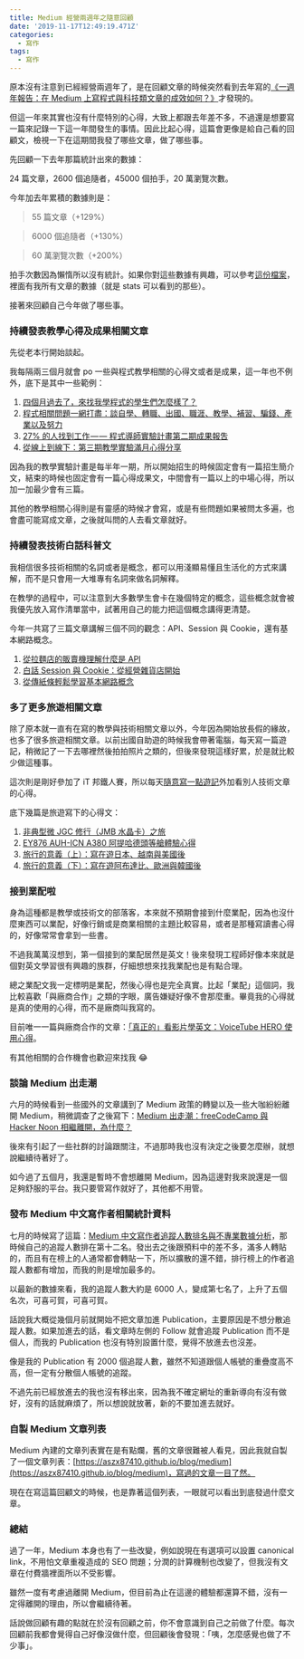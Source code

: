 ```yaml
---
title: Medium 經營兩週年之隨意回顧
date: '2019-11-17T12:49:19.471Z'
categories:
  - 寫作
tags:
  - 寫作
---
```


原本沒有注意到已經經營兩週年了，是在回顧文章的時候突然看到去年寫的[《一週年報告：在 Medium 上寫程式與科技類文章的成效如何？》](https://medium.com/@hulitw/one-year-review-2963f072572d)才發現的。

但這一年來其實也沒有什麼特別的心得，大致上都跟去年差不多，不過還是想要寫一篇來記錄一下這一年間發生的事情。因此比起心得，這篇會更像是給自己看的回顧文，檢視一下在這期間我發了哪些文章，做了哪些事。

先回顧一下去年那篇統計出來的數據：

24 篇文章，2600 個追隨者，45000 個拍手，20 萬瀏覽次數。

今年加去年累積的數據則是：

> 55 篇文章（+129%）

> 6000 個追隨者（+130%）

> 60 萬瀏覽次數（+200%）

拍手次數因為懶惰所以沒有統計。如果你對這些數據有興趣，可以參考[這份檔案](https://docs.google.com/spreadsheets/d/1jALCYlWoH2lBDNRB8NfdrMSHmtzwPRNHGfZ-rSURfCw/edit?usp=sharing)，裡面有我所有文章的數據（就是 stats 可以看到的那些）。

接著來回顧自己今年做了哪些事。

### 持續發表教學心得及成果相關文章

先從老本行開始談起。

我每隔兩三個月就會 po 一些與程式教學相關的心得文或者是成果，這一年也不例外，底下是其中一些範例：

1.  [四個月過去了，來找我學程式的學生們怎麼樣了？](https://medium.com/hulis-blog/mentor-program-2nd-review-e7c15f24dfb8)
2.  [程式相關問題一網打盡：談自學、轉職、出國、職涯、教學、補習、騙錢、產業以及努力](https://medium.com/hulis-blog/qa-be72946f0b23)
3.  [27% 的人找到工作 — — 程式導師實驗計畫第二期成果報吿](https://medium.com/hulis-blog/mentor-program-2nd-result-3cb7c2b6627e)
4.  [從線上到線下：第三期教學實驗滿月心得分享](https://medium.com/hulis-blog/from-online-to-offline-bd99e545277a)

因為我的教學實驗計畫是每半年一期，所以開始招生的時候固定會有一篇招生簡介文，結束的時候也固定會有一篇心得成果文，中間會有一篇以上的中場心得，所以加一加最少會有三篇。

其他的教學相關心得則是有靈感的時候才會寫，或是有些問題如果被問太多遍，也會盡可能寫成文章，之後就叫問的人去看文章就好。

### 持續發表技術白話科普文

我相信很多技術相關的名詞或者是概念，都可以用淺顯易懂且生活化的方式來講解，而不是只會用一大堆專有名詞來做名詞解釋。

在教學的過程中，可以注意到大多數學生會卡在幾個特定的概念，這些概念就會被我優先放入寫作清單當中，試著用自己的能力把這個概念講得更清楚。

今年一共寫了三篇文章講解三個不同的觀念：API、Session 與 Cookie，還有基本網路概念。

1.  [從拉麵店的販賣機理解什麼是 API](https://medium.com/@hulitw/ramen-and-api-6238437dc544)
2.  [白話 Session 與 Cookie：從經營雜貨店開始](https://medium.com/@hulitw/session-and-cookie-15e47ed838bc)
3.  [從傳紙條輕鬆學習基本網路概念](https://medium.com/@hulitw/learning-tcp-ip-http-via-sending-letter-5d3299203660)

### 多了更多旅遊相關文章

除了原本就一直有在寫的教學與技術相關文章以外，今年因為開始放長假的緣故，也多了很多旅遊相關文章。以前出國自助遊的時候我會帶著電腦，每天寫一篇遊記，稍微記了一下去哪裡然後拍拍照片之類的，但後來發現這樣好累，於是就比較少做這種事。

這次則是剛好參加了 iT 邦鐵人賽，所以每天[隨意寫一點遊記](https://ithelp.ithome.com.tw/users/20091346/ironman/2621)外加看別人技術文章的心得。

底下幾篇是旅遊寫下的心得文：

1.  [非典型微 JGC 修行（JMB 水晶卡）之旅](https://medium.com/hulis-blog/jgc-and-jal-ctystal-862f2bb4af8b)
2.  [EY876 AUH-ICN A380 阿提哈德頭等艙體驗心得](https://medium.com/@hulitw/etihad-a380-auh-icn-first-class-352fdbbc08db)
3.  [旅行的意義（上）：寫在遊日本、越南與美國後](https://medium.com/@hulitw/travel-part1-46e50a306467)
4.  [旅行的意義（下）：寫在遊阿布達比、歐洲與韓國後](https://medium.com/@hulitw/travel-part2-818482a90bc9)

### 接到業配啦

身為這種都是教學或技術文的部落客，本來就不預期會接到什麼業配，因為也沒什麼東西可以業配，好像行銷或是商業相關的主題比較容易，或者是那種寫讀書心得的，好像常常會拿到一些書。

不過我萬萬沒想到，第一個接到的業配居然是英文！後來發現工程師好像本來就是個對英文學習很有興趣的族群，仔細想想來找我業配也是有點合理。

總之業配文我一定標明是業配，然後心得也是完全真實。比起「業配」這個詞，我比較喜歡「與廠商合作」之類的字眼，廣告嫌疑好像不會那麼重。畢竟我的心得就是真的使用的心得，而不是廠商叫我寫的。

目前唯一一篇與廠商合作的文章：[「真正的」看影片學英文：VoiceTube HERO 使用心得](https://medium.com/hulis-blog/voicetube-hero-review-9409c2248845)。

有其他相關的合作機會也歡迎來找我 😂

### 談論 Medium 出走潮

六月的時候看到一些國外的文章講到了 Medium 政策的轉變以及一些大咖紛紛離開 Medium，稍微調查了之後寫下：[Medium 出走潮：freeCodeCamp 與 Hacker Noon 相繼離開，為什麼？](https://medium.com/@hulitw/freecodecamp-hackernoon-are-leaving-medium-1b7319d7a8a7)

後來有引起了一些社群的討論跟關注，不過那時我也沒有決定之後要怎麼辦，就想說繼續待著好了。

如今過了五個月，我還是暫時不會想離開 Medium，因為這邊對我來說還是一個足夠舒服的平台。我只要管寫作就好了，其他都不用管。

### 發布 Medium 中文寫作者相關統計資料

七月的時候寫了這篇：[Medium 中文寫作者追蹤人數排名與不專業數據分析](https://medium.com/@hulitw/medium-analysis-40752b9efa03)，那時候自己的追蹤人數排在第十二名。發出去之後跟預料中的差不多，滿多人轉貼的，而且有在榜上的人通常都會轉貼一下，所以擴散的還不錯，排行榜上的作者追蹤人數都有增加，而我的則是增加最多的。

以最新的數據來看，我的追蹤人數大約是 6000 人，變成第七名了，上升了五個名次，可喜可賀，可喜可賀。

話說我大概從幾個月前就開始不把文章加進 Publication，主要原因是不想分散追蹤人數。如果加進去的話，看文章時左側的 Follow 就會追蹤 Publication 而不是個人，而我的 Publication 也沒有特別設置什麼，覺得不放進去也沒差。

像是我的 Publication 有 2000 個追蹤人數，雖然不知道跟個人帳號的重疊度高不高，但一定有分散個人帳號的追蹤。

不過先前已經放進去的我也沒有移出來，因為我不確定網址的重新導向有沒有做好，沒有的話就麻煩了，所以想說就放著，新的不要加進去就好。

### 自製 Medium 文章列表

Medium 內建的文章列表實在是有點爛，舊的文章很難被人看見，因此我就自製了一個文章列表：[https://aszx87410.github.io/blog/medium](https://aszx87410.github.io/blog/medium)，寫過的文章一目了然。

現在在寫這篇回顧文的時候，也是靠著這個列表，一眼就可以看出到底發過什麼文章。

### 總結

過了一年，Medium 本身也有了一些改變，例如說現在有選項可以設置 canonical link，不用怕文章重複造成的 SEO 問題；分潤的計算機制也改變了，但我沒有文章在付費牆裡面所以不受影響。

雖然一度有考慮過離開 Medium，但目前為止在這邊的體驗都還算不錯，沒有一定得離開的理由，所以會繼續待著。

話說做回顧有趣的點就在於沒有回顧之前，你不會意識到自己之前做了什麼。每次回顧前我都會覺得自己好像沒做什麼，但回顧後會發現：「咦，怎麼感覺也做了不少事」。